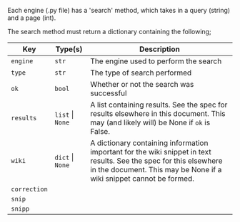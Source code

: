 Each engine (.py file) has a 'search' method, which takes in a query (string) and a page (int).

The search method must return a dictionary containing the following;

| Key | Type(s) | Description |
|-|-|-|
| `engine` | `str` | The engine used to perform the search |
| `type` | `str` | The type of search performed |
| `ok` | `bool` | Whether or not the search was successful |
| `results` | `list` \| `None` | A list containing results. See the spec for results elsewhere in this document. This may (and likely will) be None if `ok` is False. |
| `wiki` | `dict` \| `None` | A dictionary containing information important for the wiki snippet in text results. See the spec for this elsewhere in the document. This may be None if a wiki snippet cannot be formed. |
| `correction` |  |  |
| `snip` |  |  |
| `snipp` |  |  |
